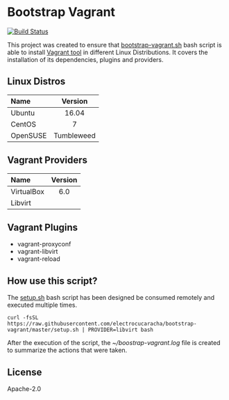 # Bootstrap Vagrant
[![Build Status](https://travis-ci.org/electrocucaracha/bootstrap-vagrant.png)](https://travis-ci.org/electrocucaracha/bootstrap-vagrant)

This project was created to ensure that [bootstrap-vagrant.sh](bootstrap-vagrant.sh)
bash script is able to install [Vagrant tool][1] in different Linux
Distributions. It covers the installation of its dependencies, plugins
and providers.

## Linux Distros

| Name     | Version    |
|:---------|:----------:|
| Ubuntu   | 16.04      |
| CentOS   | 7          |
| OpenSUSE | Tumbleweed |

## Vagrant Providers

| Name       | Version |
|:-----------|:-------:|
| VirtualBox | 6.0     |
| Libvirt    |         |

## Vagrant Plugins

* vagrant-proxyconf
* vagrant-libvirt
* vagrant-reload

## How use this script?

The [setup.sh](setup.sh) bash script has been designed be consumed
remotely and executed multiple times.

    curl -fsSL https://raw.githubusercontent.com/electrocucaracha/bootstrap-vagrant/master/setup.sh | PROVIDER=libvirt bash

After the execution of the script, the *~/boostrap-vagrant.log* file is
created to summarize the actions that were taken.

## License

Apache-2.0

[1]: https://www.vagrantup.com/
